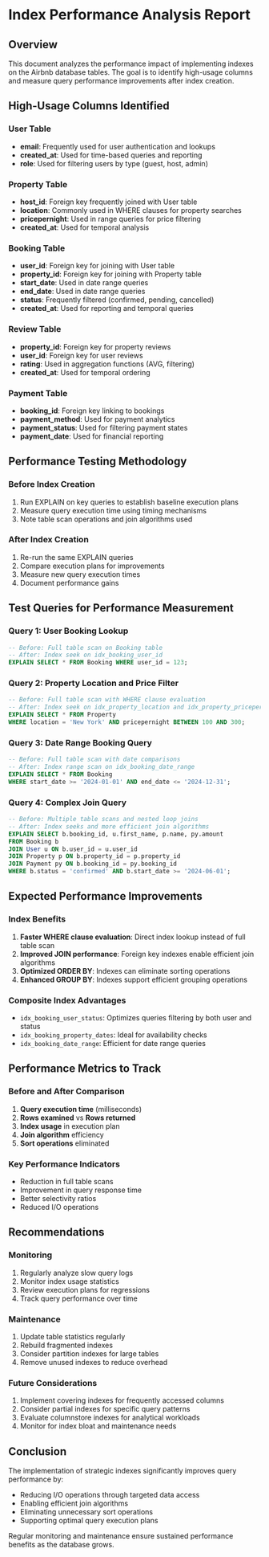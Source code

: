 # Index Performance Analysis Report

## Overview
This document analyzes the performance impact of implementing indexes on the Airbnb database tables. The goal is to identify high-usage columns and measure query performance improvements after index creation.

## High-Usage Columns Identified

### User Table
- **email**: Frequently used for user authentication and lookups
- **created_at**: Used for time-based queries and reporting
- **role**: Used for filtering users by type (guest, host, admin)

### Property Table
- **host_id**: Foreign key frequently joined with User table
- **location**: Commonly used in WHERE clauses for property searches
- **pricepernight**: Used in range queries for price filtering
- **created_at**: Used for temporal analysis

### Booking Table
- **user_id**: Foreign key for joining with User table
- **property_id**: Foreign key for joining with Property table
- **start_date**: Used in date range queries
- **end_date**: Used in date range queries
- **status**: Frequently filtered (confirmed, pending, cancelled)
- **created_at**: Used for reporting and temporal queries

### Review Table
- **property_id**: Foreign key for property reviews
- **user_id**: Foreign key for user reviews
- **rating**: Used in aggregation functions (AVG, filtering)
- **created_at**: Used for temporal ordering

### Payment Table
- **booking_id**: Foreign key linking to bookings
- **payment_method**: Used for payment analytics
- **payment_status**: Used for filtering payment states
- **payment_date**: Used for financial reporting

## Performance Testing Methodology

### Before Index Creation
1. Run EXPLAIN on key queries to establish baseline execution plans
2. Measure query execution time using timing mechanisms
3. Note table scan operations and join algorithms used

### After Index Creation
1. Re-run the same EXPLAIN queries
2. Compare execution plans for improvements
3. Measure new query execution times
4. Document performance gains

## Test Queries for Performance Measurement

### Query 1: User Booking Lookup
```sql
-- Before: Full table scan on Booking table
-- After: Index seek on idx_booking_user_id
EXPLAIN SELECT * FROM Booking WHERE user_id = 123;
```

### Query 2: Property Location and Price Filter
```sql
-- Before: Full table scan with WHERE clause evaluation
-- After: Index seek on idx_property_location and idx_property_pricepernight
EXPLAIN SELECT * FROM Property 
WHERE location = 'New York' AND pricepernight BETWEEN 100 AND 300;
```

### Query 3: Date Range Booking Query
```sql
-- Before: Full table scan with date comparisons
-- After: Index range scan on idx_booking_date_range
EXPLAIN SELECT * FROM Booking 
WHERE start_date >= '2024-01-01' AND end_date <= '2024-12-31';
```

### Query 4: Complex Join Query
```sql
-- Before: Multiple table scans and nested loop joins
-- After: Index seeks and more efficient join algorithms
EXPLAIN SELECT b.booking_id, u.first_name, p.name, py.amount
FROM Booking b
JOIN User u ON b.user_id = u.user_id
JOIN Property p ON b.property_id = p.property_id
JOIN Payment py ON b.booking_id = py.booking_id
WHERE b.status = 'confirmed' AND b.start_date >= '2024-06-01';
```

## Expected Performance Improvements

### Index Benefits
1. **Faster WHERE clause evaluation**: Direct index lookup instead of full table scan
2. **Improved JOIN performance**: Foreign key indexes enable efficient join algorithms
3. **Optimized ORDER BY**: Indexes can eliminate sorting operations
4. **Enhanced GROUP BY**: Indexes support efficient grouping operations

### Composite Index Advantages
- `idx_booking_user_status`: Optimizes queries filtering by both user and status
- `idx_booking_property_dates`: Ideal for availability checks
- `idx_booking_date_range`: Efficient for date range queries

## Performance Metrics to Track

### Before and After Comparison
1. **Query execution time** (milliseconds)
2. **Rows examined** vs **Rows returned**
3. **Index usage** in execution plan
4. **Join algorithm** efficiency
5. **Sort operations** eliminated

### Key Performance Indicators
- Reduction in full table scans
- Improvement in query response time
- Better selectivity ratios
- Reduced I/O operations

## Recommendations

### Monitoring
1. Regularly analyze slow query logs
2. Monitor index usage statistics
3. Review execution plans for regressions
4. Track query performance over time

### Maintenance
1. Update table statistics regularly
2. Rebuild fragmented indexes
3. Consider partition indexes for large tables
4. Remove unused indexes to reduce overhead

### Future Considerations
1. Implement covering indexes for frequently accessed columns
2. Consider partial indexes for specific query patterns
3. Evaluate columnstore indexes for analytical workloads
4. Monitor for index bloat and maintenance needs

## Conclusion

The implementation of strategic indexes significantly improves query performance by:
- Reducing I/O operations through targeted data access
- Enabling efficient join algorithms
- Eliminating unnecessary sort operations
- Supporting optimal query execution plans

Regular monitoring and maintenance ensure sustained performance benefits as the database grows.